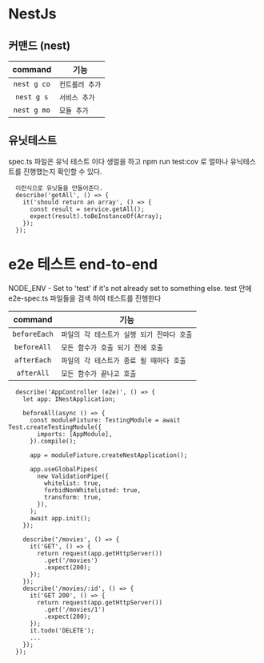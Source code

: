 # NestJs 

## 커맨드  (nest)


| command | 기능 |
|:---:|---|
| `nest g co` | `컨트롤러 추가` |
| `nest g s` | `서비스 추가` |
| `nest g mo` | `모듈 추가` |


## 유닛테스트
spec.ts  파일은 유닉 테스트 이다 생얼을 하고 npm run test:cov 로 얼마나 유닉테스트를 진행했는지 확인할 수 있다.
```
  이런식으로 유닛들을 만들어준다.
  describe('getAll', () => {
    it('should return an array', () => {
      const result = service.getAll();
      expect(result).toBeInstanceOf(Array);
    });
  });
```

# e2e 테스트 end-to-end

NODE_ENV - Set to 'test' if it's not already set to something else.
test 안에 e2e-spec.ts 파일들을 검색 하여 테스트를 진행한다


| command | 기능 |
|:---:|---|
| `beforeEach` | `파일의 각 테스트가 실행 되기 전마다 호출` |
| `beforeAll` | `모든 함수가 호출 되기 전에 호출` |
| `afterEach` | `파일의 각 테스트가 종료 될 때마다 호출` |
| `afterAll` | `모든 함수가 끝나고 호출` |

```
  describe('AppController (e2e)', () => {
    let app: INestApplication;

    beforeAll(async () => {
      const moduleFixture: TestingModule = await Test.createTestingModule({
        imports: [AppModule],
      }).compile();

      app = moduleFixture.createNestApplication();
      
      app.useGlobalPipes(
        new ValidationPipe({
          whitelist: true,
          forbidNonWhitelisted: true,
          transform: true,
        }),
      );
      await app.init();
    });

    describe('/movies', () => {
      it('GET', () => {
        return request(app.getHttpServer())
          .get('/movies')
          .expect(200);
      });
    });
    describe('/movies/:id', () => {
      it('GET 200', () => {
        return request(app.getHttpServer())
          .get('/movies/1')
          .expect(200);
      });
      it.todo('DELETE');
      ...
    });
  });
```
